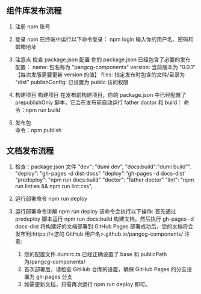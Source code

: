 ## 组件库发布流程

1. 注册 npm 账号

2. 登录 npm
   在终端中运行以下命令登录： npm login
   输入你的用户名、密码和邮箱地址

3. 注意点
   检查 package.json 配置 你的 package.json 已经包含了必要的发布配置：
   name: 包名称为 "pangcg-components"
   version: 当前版本为 "0.0.1" 【每次发版需要更新 version 的值】
   files: 指定发布时包含的文件/目录为 "dist"
   publishConfig: 已设置为 public 访问权限

4. 构建项目
   构建项目 在发布前构建项目，你的 package.json 中已经配置了 prepublishOnly 脚本，它会在发布前自动运行 father doctor 和 build：
   命令：npm run build

5. 发布包  
   命令：npm publish

## 文档发布流程

1. 检查：package.json 文件
   "dev": "dumi dev",
   "docs:build":"dumi build"".
   "deploy": "gh-pages -d dist-docs"
   "deploy":"gh-pages -d docs-dist'
   "predeploy": "npm run docs:build"
   "doctor": "father doctor"
   "lint": "npm run lint:es && npm run lint:css",

2. 运行部署命令
   npm run deploy

3. 运行部署命令讲解
   npm run deploy 该命令会执行以下操作:
   首先通过 predeploy 脚本运行 npm run docs:build 构建文档。然后执行 gh-pages -d docs-dist 将构建好的文档部署到 GitHub Pages
   部署成功后，您的文档将会发布到:https://<您的 GitHub 用户名>.github.io/pangcg-components/
   注意:
   1. 您的配置文件.dumirc.ts 已经正确设置了 base 和 publicPath 为/pangcg-components/
   2. 首次部署后，请检查 GitHub 仓库的设置，确保 GitHub Pages 的分支设置为 gh-pages 分支
   3. 如需更新文档，只需再次运行 npm run deploy 即可。
